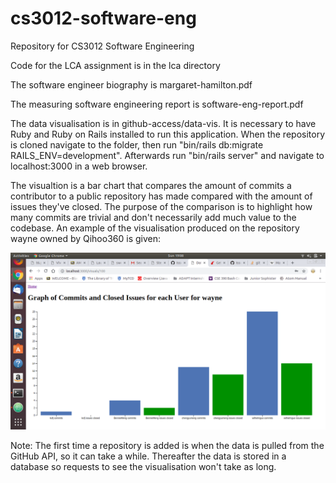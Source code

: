 # cs3012-software-eng
Repository for CS3012 Software Engineering

Code for the LCA assignment is in the lca directory

The software engineer biography is margaret-hamilton.pdf

The measuring software engineering report is software-eng-report.pdf

The data visualisation is in github-access/data-vis. It is necessary to have Ruby and Ruby on Rails installed to run this application. When the repository is cloned navigate to the folder, then run "bin/rails db:migrate RAILS_ENV=development". Afterwards run "bin/rails server" and navigate to localhost:3000 in a web browser.

The visualtion is a bar chart that compares the amount of commits a contributor to a public repository has made compared with the amount of issues they've closed. The purpose of the comparison is to highlight how many commits are trivial and don't necessarily add much value to the codebase. An example of the visualisation produced on the repository wayne owned by Qihoo360 is given:

![Sample Visualisation](sample_vis.png)

Note: The first time a repository is added is when the data is pulled from the GitHub API, so it can take a while. Thereafter the data is stored in a database so requests to see the visualisation won't take as long.
